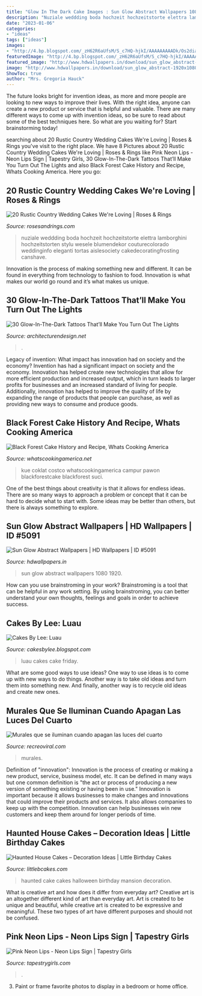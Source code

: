 ```yaml
---
title: "Glow In The Dark Cake Images : Sun Glow Abstract Wallpapers 1080 1920"
description: "Nuziale weddding boda hochzeit hochzeitstorte elettra lamborghini hochzeitstorten stylu wesele blumendekor couturecolorado weddinginfo eleganti tortas aislesociety cakedecoratingfrosting canshave"
date: "2023-01-06"
categories:
- "ideas"
tags: ["ideas"]
images:
- "http://4.bp.blogspot.com/_zH62R6aUfsM/S_c7HQ-hjkI/AAAAAAAAADk/Os2dia-Bets/s1600/IMG_0287.JPG"
featuredImage: "http://4.bp.blogspot.com/_zH62R6aUfsM/S_c7HQ-hjkI/AAAAAAAAADk/Os2dia-Bets/s1600/IMG_0287.JPG"
featured_image: "http://www.hdwallpapers.in/download/sun_glow_abstract-1920x1080.jpg"
image: "http://www.hdwallpapers.in/download/sun_glow_abstract-1920x1080.jpg"
ShowToc: true
author: "Mrs. Gregoria Hauck"
---
```



The future looks bright for invention ideas, as more and more people are looking to new ways to improve their lives. With the right idea, anyone can create a new product or service that is helpful and valuable. There are many different ways to come up with invention ideas, so be sure to read about some of the best techniques here. So what are you waiting for? Start brainstorming today!

	

		
searching about 20 Rustic Country Wedding Cakes We&#039;re Loving | Roses &amp; Rings you've visit to the right place. We have 8 Pictures about 20 Rustic Country Wedding Cakes We&#039;re Loving | Roses &amp; Rings like Pink Neon Lips - Neon Lips Sign | Tapestry Girls, 30 Glow-In-The-Dark Tattoos That’ll Make You Turn Out The Lights and also Black Forest Cake History and Recipe, Whats Cooking America. Here you go:
		
    
## 20 Rustic Country Wedding Cakes We&#039;re Loving | Roses &amp; Rings

<img loading=lazy src="http://www.rosesandrings.com/wp-content/uploads/2019/11/Country-rustic-wedding-cake-ideas-10.jpg" onerror="this.onerror=null;this.src='https://tse1.mm.bing.net/th?id=OIP.E7tXQayEnaKoWfCYKmFGNAHaLH&amp;pid=15.1';" alt="20 Rustic Country Wedding Cakes We&#039;re Loving | Roses &amp; Rings">

_Source: rosesandrings.com_

>nuziale weddding boda hochzeit hochzeitstorte elettra lamborghini hochzeitstorten stylu wesele blumendekor couturecolorado weddinginfo eleganti tortas aislesociety cakedecoratingfrosting canshave. 

	

Innovation is the process of making something new and different. It can be found in everything from technology to fashion to food. Innovation is what makes our world go round and it’s what makes us unique.

    
## 30 Glow-In-The-Dark Tattoos That’ll Make You Turn Out The Lights

<img loading=lazy src="https://cdn.architecturendesign.net/wp-content/uploads/2016/02/AD-Glow-In-The-Dark-Tattoos-24.jpg" onerror="this.onerror=null;this.src='https://tse3.mm.bing.net/th?id=OIP.bv7BZew9OXbH9mLQszd2FwHaHX&amp;pid=15.1';" alt="30 Glow-In-The-Dark Tattoos That’ll Make You Turn Out The Lights">

_Source: architecturendesign.net_

>. 

	

Legacy of invention: What impact has innovation had on society and the economy?
Invention has had a significant impact on society and the economy. Innovation has helped create new technologies that allow for more efficient production and increased output, which in turn leads to larger profits for businesses and an increased standard of living for people. Additionally, innovation has helped to improve the quality of life by expanding the range of products that people can purchase, as well as providing new ways to consume and produce goods.

    
## Black Forest Cake History And Recipe, Whats Cooking America

<img loading=lazy src="https://whatscookingamerica.net/wp-content/uploads/2015/03/BlackForestCake20.jpg" onerror="this.onerror=null;this.src='https://tse2.mm.bing.net/th?id=OIP.LBUf2SPHQYbR6q0rBpwl5gAAAA&amp;pid=15.1';" alt="Black Forest Cake History and Recipe, Whats Cooking America">

_Source: whatscookingamerica.net_

>kue coklat costco whatscookingamerica campur pawon blackforestcake blackforest suci. 

	

One of the best things about creativity is that it allows for endless ideas. There are so many ways to approach a problem or concept that it can be hard to decide what to start with. Some ideas may be better than others, but there is always something to explore.

    
## Sun Glow Abstract Wallpapers | HD Wallpapers | ID #5091

<img loading=lazy src="http://www.hdwallpapers.in/download/sun_glow_abstract-1920x1080.jpg" onerror="this.onerror=null;this.src='https://tse4.mm.bing.net/th?id=OIP.WjYtsOj9DhqMSCoai-vwHAHaEK&amp;pid=15.1';" alt="Sun Glow Abstract Wallpapers | HD Wallpapers | ID #5091">

_Source: hdwallpapers.in_

>sun glow abstract wallpapers 1080 1920. 

	

How can you use brainstroming in your work?
Brainstroming is a tool that can be helpful in any work setting. By using brainstroming, you can better understand your own thoughts, feelings and goals in order to achieve success.

    
## Cakes By Lee: Luau

<img loading=lazy src="http://4.bp.blogspot.com/_zH62R6aUfsM/S_c7HQ-hjkI/AAAAAAAAADk/Os2dia-Bets/s1600/IMG_0287.JPG" onerror="this.onerror=null;this.src='https://tse3.mm.bing.net/th?id=OIP.hf2QtTo6mb7WZaOyldHawAHaLG&amp;pid=15.1';" alt="Cakes By Lee: Luau">

_Source: cakesbylee.blogspot.com_

>luau cakes cake friday. 

	

What are some good ways to use ideas?
One way to use ideas is to come up with new ways to do things. Another way is to take old ideas and turn them into something new. And finally, another way is to recycle old ideas and create new ones.

    
## Murales Que Se Iluminan Cuando Apagan Las Luces Del Cuarto

<img loading=lazy src="https://www.recreoviral.com/wp-content/uploads/2015/02/bogi-fabian-murales.jpg" onerror="this.onerror=null;this.src='https://tse2.mm.bing.net/th?id=OIP.o11g10fRjFTSspRV3eb-_gHaE8&amp;pid=15.1';" alt="Murales que se iluminan cuando apagan las luces del cuarto">

_Source: recreoviral.com_

>murales. 

	

Definition of "innovation":
Innovation is the process of creating or making a new product, service, business model, etc. It can be defined in many ways but one common definition is "the act or process of producing a new version of something existing or having been in use." 
Innovation is important because it allows businesses to make changes and innovations that could improve their products and services. It also allows companies to keep up with the competition. Innovation can help businesses win new customers and keep them around for longer periods of time.

    
## Haunted House Cakes – Decoration Ideas | Little Birthday Cakes

<img loading=lazy src="http://www.littlebcakes.com/wp-content/uploads/2014/01/Haunted-House-Cake-Images-768x1024.jpg" onerror="this.onerror=null;this.src='https://tse4.mm.bing.net/th?id=OIP.fEWUwsz4UUffH58KphqPGQHaJ4&amp;pid=15.1';" alt="Haunted House Cakes – Decoration Ideas | Little Birthday Cakes">

_Source: littlebcakes.com_

>haunted cake cakes halloween birthday mansion decoration. 

	

What is creative art and how does it differ from everyday art?
Creative art is an altogether different kind of art than everyday art. Art is created to be unique and beautiful, while creative art is created to be expressive and meaningful. These two types of art have different purposes and should not be confused.

    
## Pink Neon Lips - Neon Lips Sign | Tapestry Girls

<img loading=lazy src="https://cdn.shopify.com/s/files/1/0020/0818/6929/products/Pink_Neon_Lips_1200x1200.jpg?v=1580874075" onerror="this.onerror=null;this.src='https://tse4.mm.bing.net/th?id=OIP.H3iUMbSZ-fwbBLx41ZMTBgHaHa&amp;pid=15.1';" alt="Pink Neon Lips - Neon Lips Sign | Tapestry Girls">

_Source: tapestrygirls.com_

>. 

	

3. Paint or frame favorite photos to display in a bedroom or home office.

